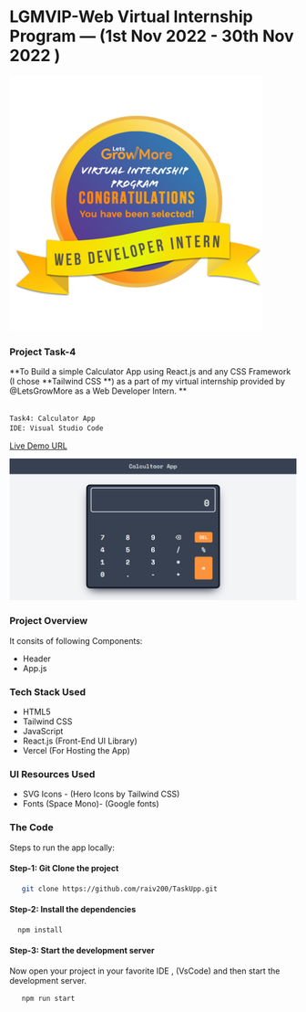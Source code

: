 # LGMVIP-Web Virtual Internship Program — (1st Nov 2022 - 30th Nov 2022 )
  
  ![LGMVIP-Web Internship Projects](./public/web-developer.PNG)

### Project Task-4

**To Build a simple Calculator App using React.js and any  CSS Framework (I chose **Tailwind CSS **) as a part of my virtual internship provided by @LetsGrowMore as a Web Developer Intern. **

```bash

Task4: Calculator App
IDE: Visual Studio Code

```


[Live Demo URL](https://calculator-app-raivikas.vercel.app/)


![Poject Final View](./public/calc.PNG)

### Project Overview

It consits of following Components:

* Header
* App.js

### Tech Stack Used

- HTML5
- Tailwind CSS
- JavaScript
- React.js (Front-End UI Library)
- Vercel (For Hosting the App)

### UI Resources Used

* SVG Icons - (Hero Icons by Tailwind CSS)
* Fonts (Space Mono)- (Google fonts)

### The Code

Steps to run the app locally:


#### Step-1: Git Clone the project

```bash
   git clone https://github.com/raiv200/TaskUpp.git
```

#### Step-2: Install the dependencies

```bash
  npm install
```


#### Step-3: Start the development server

Now open your project in your favorite IDE , (VsCode) and then start the development server.

```bash
   npm run start
```
